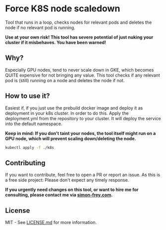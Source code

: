 # Force K8S node scaledown

Tool that runs in a loop, checks nodes for relevant pods and deletes the node if no relevant pod is running.

**Use at your own risk! This tool has severe potential of just nuking your cluster if it misbehaves. You have been warned!**

## Why?
Especially GPU nodes, tend to never scale down in GKE, which becomes QUITE expensive for not bringing any value. 
This tool checks if any relevant pod is (still) running on a node and deletes the node if not. 

## How to use it?
Easiest if, if you just use the prebuild docker image and deploy it as deployment in your k8s cluster.
In order to do this. Apply the deployment.yml from the repository to your cluster. It will deploy the service into the default namespace.

**Keep in mind: If you don't taint your nodes, the tool itself might run on a GPU node, which will prevent scaling down/deleting the node.**

```bash
kubectl apply -f ./k8s
```
## Contributing
If you want to contribute, feel free to open a PR or report an issue. 
As this is a free side project: Please don't expect any timely response. 

**If you urgently need changes on this tool, or want to hire me for consulting, please contact me via [simon-frey.com](https://simon-frey.com/).**

## License

MIT - See [LICENSE.md](LICENSE.md) for more information.
